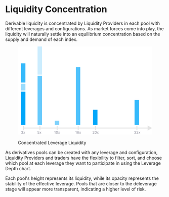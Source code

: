 # Liquidity Concentration

Derivable liquidity is concentrated by Liquidity Providers in each pool with different leverages and configurations. As market forces come into play, the liquidity will naturally settle into an equilibrium concentration based on the supply and demand of each index.

<figure><img src="../.gitbook/assets/image (2).png" alt="" width="563"><figcaption><p>Concentrated Leverage Liquidity</p></figcaption></figure>

As derivatives pools can be created with any leverage and configuration, Liquidity Providers and traders have the flexibility to filter, sort, and choose which pool at each leverage they want to participate in using the Leverage Depth chart.

Each pool's height represents its liquidity, while its opacity represents the stability of the effective leverage. Pools that are closer to the deleverage stage will appear more transparent, indicating a higher level of risk.
